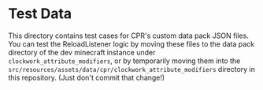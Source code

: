 # Test Data

This directory contains test cases for CPR's custom data pack JSON files. You can test the ReloadListener logic by 
moving these files to the data pack directory of the dev minecraft instance under `clockwork_attribute_modifiers`,
or by temporarily moving them into the `src/resources/assets/data/cpr/clockwork_attribute_modifiers` directory in this
repository. (Just don't commit that change!)